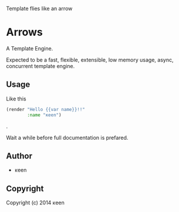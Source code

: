 
Template flies like an arrow
# Arrows
A Template Engine.

Expected to be a fast, flexible, extensible, low memory usage, async, concurrent template engine.

## Usage
Like this

```lisp
(render "Hello {{var name}}!!"
        :name "κeen")
```

.

Wait a while before full documentation is prefared.
## Author

* κeen

## Copyright

Copyright (c) 2014 κeen
